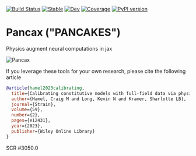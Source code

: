 [![Build Status](https://github.com/sandialabs/pancax/workflows/CI/badge.svg)](https://github.com/sandialabs/pancax/actions?query=workflow%3ACI)
[![Stable](https://img.shields.io/badge/docs-stable-blue.svg)](https://sandialabs.github.io/pancax/) 
[![Dev](https://img.shields.io/badge/docs-dev-blue.svg)](https://sandialabs.github.io/pancax/dev/) 
[![Coverage](https://codecov.io/gh/sandialabs/pancax/branch/main/graph/badge.svg)](https://codecov.io/gh/sandialabs/pancax)
[![PyPI version](https://badge.fury.io/py/pancax.svg)](https://pypi.org/project/pancax/)

# Pancax ("PANCAKES")
Physics augment neural computations in jax

![Pancax](https://github.com/sandialabs/pancax/blob/main/assets/pancax.png?raw=true)

If you leverage these tools for your own research, please cite the following article

```bibtex
@article{hamel2023calibrating,
  title={Calibrating constitutive models with full-field data via physics informed neural networks},
  author={Hamel, Craig M and Long, Kevin N and Kramer, Sharlotte LB},
  journal={Strain},
  volume={59},
  number={2},
  pages={e12431},
  year={2023},
  publisher={Wiley Online Library}
}
```
SCR #3050.0
